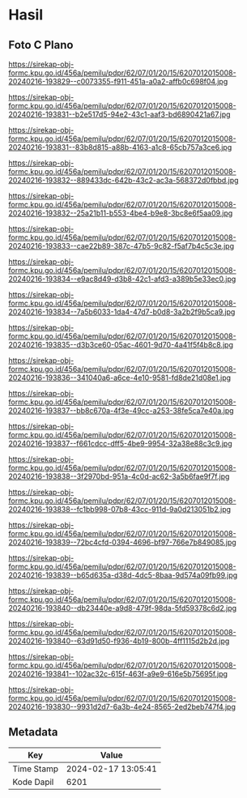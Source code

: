 # Hasil

## Foto C Plano

https://sirekap-obj-formc.kpu.go.id/456a/pemilu/pdpr/62/07/01/20/15/6207012015008-20240216-193829--c0073355-f911-451a-a0a2-affb0c698f04.jpg

https://sirekap-obj-formc.kpu.go.id/456a/pemilu/pdpr/62/07/01/20/15/6207012015008-20240216-193831--b2e517d5-94e2-43c1-aaf3-bd6890421a67.jpg

https://sirekap-obj-formc.kpu.go.id/456a/pemilu/pdpr/62/07/01/20/15/6207012015008-20240216-193831--83b8d815-a88b-4163-a1c8-65cb757a3ce6.jpg

https://sirekap-obj-formc.kpu.go.id/456a/pemilu/pdpr/62/07/01/20/15/6207012015008-20240216-193832--889433dc-642b-43c2-ac3a-568372d0fbbd.jpg

https://sirekap-obj-formc.kpu.go.id/456a/pemilu/pdpr/62/07/01/20/15/6207012015008-20240216-193832--25a21b11-b553-4be4-b9e8-3bc8e6f5aa09.jpg

https://sirekap-obj-formc.kpu.go.id/456a/pemilu/pdpr/62/07/01/20/15/6207012015008-20240216-193833--cae22b89-387c-47b5-9c82-f5af7b4c5c3e.jpg

https://sirekap-obj-formc.kpu.go.id/456a/pemilu/pdpr/62/07/01/20/15/6207012015008-20240216-193834--e9ac8d49-d3b8-42c1-afd3-a389b5e33ec0.jpg

https://sirekap-obj-formc.kpu.go.id/456a/pemilu/pdpr/62/07/01/20/15/6207012015008-20240216-193834--7a5b6033-1da4-47d7-b0d8-3a2b2f9b5ca9.jpg

https://sirekap-obj-formc.kpu.go.id/456a/pemilu/pdpr/62/07/01/20/15/6207012015008-20240216-193835--d3b3ce60-05ac-4601-9d70-4a41f5f4b8c8.jpg

https://sirekap-obj-formc.kpu.go.id/456a/pemilu/pdpr/62/07/01/20/15/6207012015008-20240216-193836--341040a6-a6ce-4e10-9581-fd8de21d08e1.jpg

https://sirekap-obj-formc.kpu.go.id/456a/pemilu/pdpr/62/07/01/20/15/6207012015008-20240216-193837--bb8c670a-4f3e-49cc-a253-38fe5ca7e40a.jpg

https://sirekap-obj-formc.kpu.go.id/456a/pemilu/pdpr/62/07/01/20/15/6207012015008-20240216-193837--f661cdcc-dff5-4be9-9954-32a38e88c3c9.jpg

https://sirekap-obj-formc.kpu.go.id/456a/pemilu/pdpr/62/07/01/20/15/6207012015008-20240216-193838--3f2970bd-951a-4c0d-ac62-3a5b6fae9f7f.jpg

https://sirekap-obj-formc.kpu.go.id/456a/pemilu/pdpr/62/07/01/20/15/6207012015008-20240216-193838--fc1bb998-07b8-43cc-911d-9a0d213051b2.jpg

https://sirekap-obj-formc.kpu.go.id/456a/pemilu/pdpr/62/07/01/20/15/6207012015008-20240216-193839--72bc4cfd-0394-4696-bf97-766e7b849085.jpg

https://sirekap-obj-formc.kpu.go.id/456a/pemilu/pdpr/62/07/01/20/15/6207012015008-20240216-193839--b65d635a-d38d-4dc5-8baa-9d574a09fb99.jpg

https://sirekap-obj-formc.kpu.go.id/456a/pemilu/pdpr/62/07/01/20/15/6207012015008-20240216-193840--db23440e-a9d8-479f-98da-5fd59378c6d2.jpg

https://sirekap-obj-formc.kpu.go.id/456a/pemilu/pdpr/62/07/01/20/15/6207012015008-20240216-193840--63d91d50-f936-4b19-800b-4ff1115d2b2d.jpg

https://sirekap-obj-formc.kpu.go.id/456a/pemilu/pdpr/62/07/01/20/15/6207012015008-20240216-193841--102ac32c-615f-463f-a9e9-616e5b75695f.jpg

https://sirekap-obj-formc.kpu.go.id/456a/pemilu/pdpr/62/07/01/20/15/6207012015008-20240216-193830--9931d2d7-6a3b-4e24-8565-2ed2beb747f4.jpg


## Metadata

| Key        | Value               |
| ---------- | ------------------- |
| Time Stamp | 2024-02-17 13:05:41 |
| Kode Dapil | 6201                |



